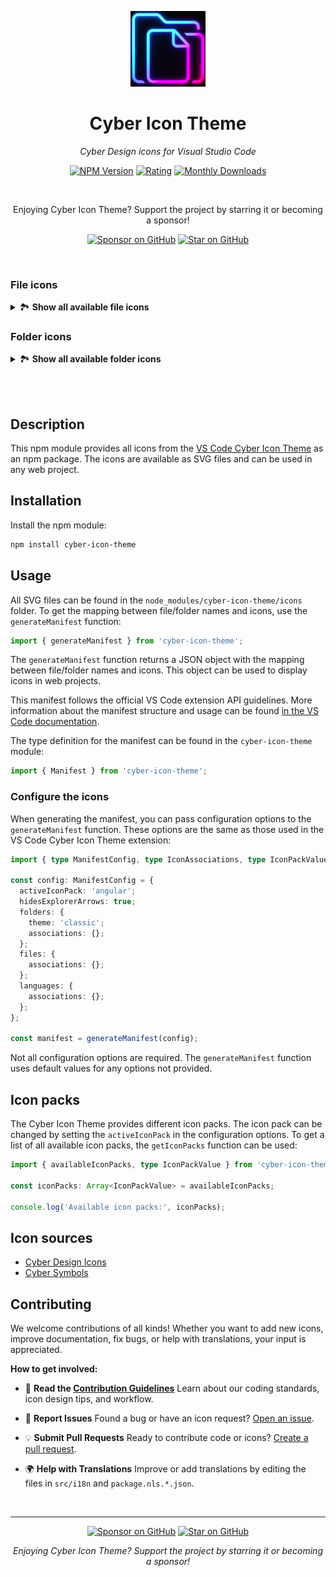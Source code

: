 <!-- markdownlint-disable -->

<p align="center">
  <img src="https://raw.githubusercontent.com/waheeb71/vscode-cyber-icon-theme/main/logo.png" alt="logo" width="120">
</p>

<h1 align="center">Cyber Icon Theme</h1>

<p align="center"><em>Cyber Design icons for Visual Studio Code</em></p>

<p align="center">
  <a href="https://www.npmjs.com/package/cyber-icon-theme"><img src="https://img.shields.io/npm/v/cyber-icon-theme?style=for-the-badge&colorA=263238&colorB=43A047&label=VERSION" alt="NPM Version"></a>
  <a href="https://marketplace.visualstudio.com/items?itemName=waheeb71.cyber-icon-theme"><img src="https://img.shields.io/badge/Rating-4.9%2F5-43A047?style=for-the-badge&colorA=263238&colorB=43A047" alt="Rating"></a>
  <a href="https://www.npmjs.com/package/cyber-icon-theme"><img src="https://img.shields.io/npm/dm/cyber-icon-theme?style=for-the-badge&colorA=263238&colorB=43A047&label=Downloads" alt="Monthly Downloads"></a>
</p>

<br />


<p align="center">Enjoying Cyber Icon Theme? Support the project by starring it or becoming a sponsor!</p>

<p align="center">
  <a href="https://github.com/sponsors/waheeb71"><img src="https://img.shields.io/badge/Sponsor-GitHub-blue?logo=github-sponsors&style=for-the-badge&colorA=263238&colorB=EC407A" alt="Sponsor on GitHub"></a>
  <a href="https://github.com/waheeb71/vscode-cyber-icon-theme"><img src="https://img.shields.io/github/stars/waheeb71/vscode-cyber-icon-theme?style=for-the-badge&label=Star%20on%20GitHub&colorA=263238&colorB=1976D2" alt="Star on GitHub"></a>
</p>

<br />

### File icons

<details><summary>🏞️ <b>Show all available file icons</b></summary><br/><img src="https://raw.githubusercontent.com/waheeb71/vscode-cyber-icon-theme/main/images/fileIcons.png" alt="file icons"></details>

### Folder icons

<details><summary>🏞️ <b>Show all available folder icons</b></summary><br/><img src="https://raw.githubusercontent.com/waheeb71/vscode-cyber-icon-theme/main/images/folderIcons.png" alt="folder icons"></details>

<br /><br />
<!-- markdownlint-restore -->

## Description

This npm module provides all icons from the [VS Code Cyber Icon Theme](https://marketplace.visualstudio.com/items?itemName=waheeb71.cyber-icon-theme) as an npm package. The icons are available as SVG files and can be used in any web project.

## Installation

Install the npm module:

```bash
npm install cyber-icon-theme
```

## Usage

All SVG files can be found in the `node_modules/cyber-icon-theme/icons` folder. To get the mapping between file/folder names and icons, use the `generateManifest` function:

```javascript
import { generateManifest } from 'cyber-icon-theme';
```

The `generateManifest` function returns a JSON object with the mapping between file/folder names and icons. This object can be used to display icons in web projects.

This manifest follows the official VS Code extension API guidelines. More information about the manifest structure and usage can be found [in the VS Code documentation](https://code.visualstudio.com/api/extension-guides/file-icon-theme#icon-definitions).

The type definition for the manifest can be found in the `cyber-icon-theme` module:

```typescript
import { Manifest } from 'cyber-icon-theme';
```

### Configure the icons

When generating the manifest, you can pass configuration options to the `generateManifest` function. These options are the same as those used in the VS Code Cyber Icon Theme extension:

```typescript
import { type ManifestConfig, type IconAssociations, type IconPackValue, generateManifest } from 'cyber-icon-theme';

const config: ManifestConfig = {
  activeIconPack: 'angular';
  hidesExplorerArrows: true;
  folders: {
    theme: 'classic';
    associations: {};
  };
  files: {
    associations: {};
  };
  languages: {
    associations: {};
  };
};

const manifest = generateManifest(config);
```

Not all configuration options are required. The `generateManifest` function uses default values for any options not provided.

## Icon packs

The Cyber Icon Theme provides different icon packs. The icon pack can be changed by setting the `activeIconPack` in the configuration options. To get a list of all available icon packs, the `getIconPacks` function can be used:

```typescript
import { availableIconPacks, type IconPackValue } from 'cyber-icon-theme';

const iconPacks: Array<IconPackValue> = availableIconPacks;

console.log('Available icon packs:', iconPacks);
```

## Icon sources

- [Cyber Design Icons](https://pictogrammers.com/library/mdi/)
- [Cyber Symbols](https://fonts.google.com/icons)


## Contributing

We welcome contributions of all kinds! Whether you want to add new icons, improve documentation, fix bugs, or help with translations, your input is appreciated.

**How to get involved:**

- 📖 **Read the [Contribution Guidelines](https://github.com/waheeb71/vscode-cyber-icon-theme/blob/main/CONTRIBUTING.md)**
  Learn about our coding standards, icon design tips, and workflow.

- 🐛 **Report Issues**
  Found a bug or have an icon request? [Open an issue](https://github.com/waheeb71/vscode-cyber-icon-theme/issues).

- 💡 **Submit Pull Requests**
  Ready to contribute code or icons? [Create a pull request](https://github.com/waheeb71/vscode-cyber-icon-theme/pulls).

- 🌍 **Help with Translations**
  Improve or add translations by editing the files in `src/i18n` and `package.nls.*.json`.

<!-- markdownlint-disable -->
<br />


---

<p align="center">
  <a href="https://github.com/sponsors/waheeb71"><img src="https://img.shields.io/badge/Sponsor-GitHub-blue?logo=github-sponsors&style=for-the-badge&colorA=263238&colorB=EC407A" alt="Sponsor on GitHub"></a>
  <a href="https://github.com/waheeb71/vscode-cyber-icon-theme"><img src="https://img.shields.io/github/stars/waheeb71/vscode-cyber-icon-theme?style=for-the-badge&label=Star%20on%20GitHub&colorA=263238&colorB=1976D2" alt="Star on GitHub"></a>
</p>
<p align="center">
  <em>Enjoying Cyber Icon Theme? Support the project by starring it or becoming a sponsor!</em>
</p>

<!-- markdownlint-restore -->
